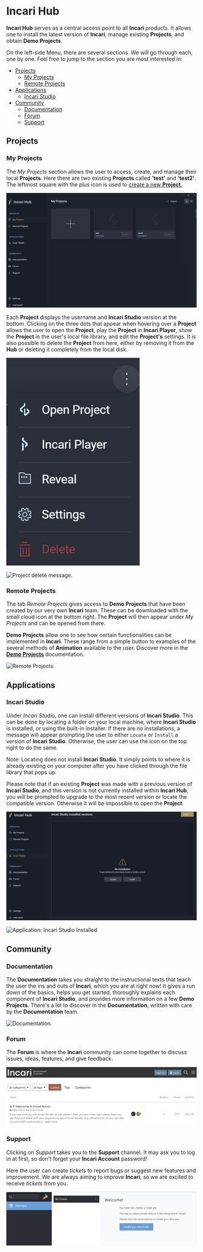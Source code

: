 # Incari Hub

**Incari Hub** serves as a central access point to all **Incari** products. It allows one to install the latest version of **Incari**, manage existing **Projects**, and obtain **Demo Projects**.

On the left-side Menu, there are several sections. We will go through each, one by one. Feel free to jump to the section you are most interested in:

* [Projects](incari-hub.md#projects)
  * [My Projects](incari-hub.md#my-projects)
  * [Remote Projects](incari-hub.md#remote-projects)
* [Applications](incari-hub.md#applications)
  * [Incari Studio](incari-hub.md#incari-studio)
* [Community](incari-hub.md#community)
  * [Documentation](incari-hub.md#documentation)
  * [Forum](incari-hub.md#forum)
  * [Support](incari-hub.md#support)

## Projects

### My Projects

The _My Projects_ section allows the user to access, create, and manage their local **Projects**. Here there are two existing **Projects** called **'test'** and **'test2'**. The leftmost square with the plus icon is used to [create a new **Project**.](creating-a-project.md)

![My Projects.](../../.gitbook/assets/projectsmyprojects.png)

Each **Project** displays the username and **Incari Studio** version at the bottom. Clicking on the three dots that appear when hovering over a **Project** allows the user to open the **Project**, play the **Project** in **Incari Player**, show the **Project** in the user's local file library, and edit the **Project's** settings. It is also possible to delete the **Project** from here, either by removing it from the **Hub** or deleting it completely from the local disk.

![My Projects Drop-down.](<../../.gitbook/assets/projectsmyprojectsdropdown - Copy.png>)

![Project delete message.](../../.gitbook/assets/hub\_remove.png)

### Remote Projects

The tab _Remote Projects_ gives access to **Demo Projects** that have been created by our very own **Incari** team. These can be downloaded with the small cloud icon at the bottom right. The **Project** will then appear under _My Projects_ and can be opened from there.

**Demo Projects** allow one to see how certain functionalities can be implemented in **Incari**. These range from a simple button to examples of the several methods of **Animation** available to the user. Discover more in the [**Demo Projects**](../../demo-projects/overview.md) documentation.

![Remote Projects.](../../.gitbook/assets/projectsremoteprojects\_20222.png)

## Applications

### Incari Studio

Under _Incari Studio_, one can install different versions of **Incari Studio**. This can be done by locating a folder on your local machine, where **Incari Studio** is installed, or using the built-in installer. If there are no installations, a message will appear prompting the user to either `Locate` or `Install` a version of **Incari Studio**. Otherwise, the user can use the icon on the top right to do the same.

Note: Locating does not install **Incari Studio**. It simply points to where it is already existing on your computer after you have clicked through the file library that pops up.

Please note that if an existing **Project** was made with a previous version of **Incari Studio**, and this version is not currently installed within **Incari Hub**, you will be prompted to upgrade to the most recent version or locate the compatible version. Otherwise it will be impossible to open the **Project**.

![Applications: Incari Studio](../../.gitbook/assets/applicationsincaristudio.png)

![Application: Incari Studio Installed](../../.gitbook/assets/incarihubinstalled2\_20222.png)

## Community

### Documentation

The **Documentation** takes you straight to the instructional texts that teach the user the ins and outs of **Incari**, which you are at right now! It gives a run down of the basics, helps you get started, thoroughly explains each component of **Incari Studio**, and provides more information on a few **Demo Projects**. There's a lot to discover in the **Documentation**, written with care by the **Documentation** team.

![Documentation.](../../.gitbook/assets/documentation\_20222.png)

### Forum

The **Forum** is where the **Incari** community can come together to discuss issues, ideas, features, and give feedback.

![Forum.](../../.gitbook/assets/communityforum.png)

### Support

Clicking on _Support_ takes you to the **Support** channel. It may ask you to log in at first, so don't forget your **Incari Account** password!

Here the user can create _tickets_ to report bugs or suggest new features and improvement. We are always aiming to improve **Incari**, so we are excited to receive _tickets_ from you.

![Support.](../../.gitbook/assets/communitysupportactual.png)
